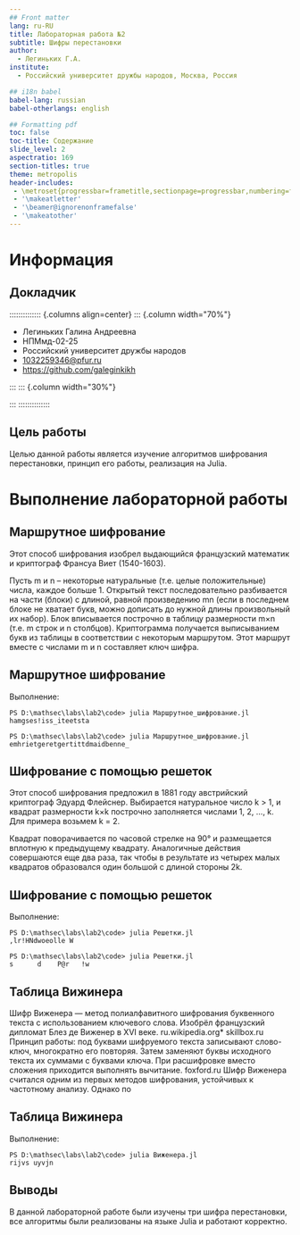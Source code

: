 ```yaml
---
## Front matter
lang: ru-RU
title: Лабораторная работа №2
subtitle: Шифры перестановки
author:
  - Легиньких Г.А.
institute:
  - Российский университет дружбы народов, Москва, Россия

## i18n babel
babel-lang: russian
babel-otherlangs: english

## Formatting pdf
toc: false
toc-title: Содержание
slide_level: 2
aspectratio: 169
section-titles: true
theme: metropolis
header-includes:
 - \metroset{progressbar=frametitle,sectionpage=progressbar,numbering=fraction}
 - '\makeatletter'
 - '\beamer@ignorenonframefalse'
 - '\makeatother'
---
```


# Информация

## Докладчик

:::::::::::::: {.columns align=center}
::: {.column width="70%"}

  * Легиньких Галина Андреевна
  * НПМмд-02-25
  * Российский университет дружбы народов
  * [1032259346@pfur.ru](mailto:1032259346@pfur.ru)
  * <https://github.com/galeginkikh>

:::
::: {.column width="30%"}

:::
::::::::::::::


## Цель работы

Целью данной работы является изучение алгоритмов шифрования перестановки,
принцип его работы, реализация на Julia.

# Выполнение лабораторной работы

## Маршрутное шифрование

Этот способ шифрования изобрел выдающийся французский математик и криптограф Франсуа Виет (1540-1603).

Пусть m и n – некоторые натуральные (т.е. целые положительные) числа, каждое больше 1. Открытый текст последовательно разбивается на части (блоки) с длиной, равной произведению mn (если в последнем блоке не хватает букв, можно дописать до нужной длины произвольный их набор). Блок вписывается построчно в таблицу размерности m×n (т.е. m строк и n столбцов). Криптограмма получается выписыванием букв из таблицы в соответствии с некоторым маршрутом. Этот маршрут вместе с числами m и n составляет ключ шифра.

## Маршрутное шифрование

Выполнение:

```
PS D:\mathsec\labs\lab2\code> julia Маршрутное_шифрование.jl
hamgses!iss_iteetsta

PS D:\mathsec\labs\lab2\code> julia Маршрутное_шифрование.jl
emhrietgeretgertittdmaidbenne_
```

## Шифрование с помощью решеток

Этот способ шифрования предложил в 1881 году австрийский криптограф Эдуард Флейснер. Выбирается натуральное число k > 1, и квадрат размерности k×k построчно заполняется числами 1, 2, ..., k. Для примера возьмем k = 2.

Квадрат поворачивается по часовой стрелке на 90° и размещается вплотную к предыдущему квадрату. Аналогичные действия совершаются еще два раза, так чтобы в результате из четырех малых квадратов образовался один большой с длиной стороны 2k.

## Шифрование с помощью решеток
Выполнение:

```
PS D:\mathsec\labs\lab2\code> julia Решетки.jl
,lr!HNdwoeolle W

PS D:\mathsec\labs\lab2\code> julia Решетки.jl
s      d    P@r   !w
```

## Таблица Вижинера

Шифр Виженера — метод полиалфавитного шифрования буквенного текста с использованием ключевого слова. Изобрёл французский дипломат Блез де Виженер в XVI веке. 
ru.wikipedia.org*
skillbox.ru
Принцип работы: под буквами шифруемого текста записывают слово-ключ, многократно его повторяя. Затем заменяют буквы исходного текста их суммами с буквами ключа. При расшифровке вместо сложения приходится выполнять вычитание. 
foxford.ru
Шифр Виженера считался одним из первых методов шифрования, устойчивых к частотному анализу. Однако по

## Таблица Вижинера

Выполнение:

```
PS D:\mathsec\labs\lab2\code> julia Виженера.jl
rijvs uyvjn
```

## Выводы

В данной лабораторной работе были изучены три шифра перестановки, все алгоритмы были реализованы на языке Julia и работают корректно.